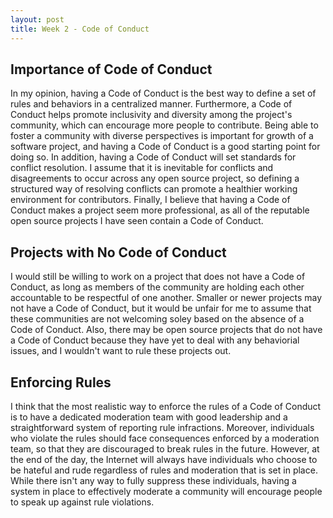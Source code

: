```yaml
---
layout: post
title: Week 2 - Code of Conduct 
---
```


## Importance of Code of Conduct 

In my opinion, having a Code of Conduct is the best way to define a set of rules and behaviors in a centralized manner. Furthermore, a Code of Conduct helps promote inclusivity and diversity among the project's community, which can encourage more people to contribute. Being able to foster a community with diverse perspectives is important for growth of a software project, and having a Code of Conduct is a good starting point for doing so. In addition, having a Code of Conduct will set standards for conflict resolution. I assume that it is inevitable for conflicts and disagreements to occur across any open source project, so defining a structured way of resolving conflicts can promote a healthier working environment for contributors. Finally, I believe that having a Code of Conduct makes a project seem more professional, as all of the reputable open source projects I have seen contain a Code of Conduct. 

## Projects with No Code of Conduct

I would still be willing to work on a project that does not have a Code of Conduct, as long as members of the community are holding each other accountable to be respectful of one another. Smaller or newer projects may not have a Code of Conduct, but it would be unfair for me to assume that these communities are not welcoming soley based on the absence of a Code of Conduct. Also, there may be open source projects that do not have a Code of Conduct because they have yet to deal with any behaviorial issues, and I wouldn't want to rule these projects out. 
<!--more-->

## Enforcing Rules 

I think that the most realistic way to enforce the rules of a Code of Conduct is to have a dedicated moderation team with good leadership and a straightforward system of reporting rule infractions. Moreover, individuals who violate the rules should face consequences enforced by a moderation team, so that they are discouraged to break rules in the future. However, at the end of the day, the Internet will always have individuals who choose to be hateful and rude regardless of rules and moderation that is set in place. While there isn't any way to fully suppress these individuals, having a system in place to effectively moderate a community will encourage people to speak up against rule violations. 


